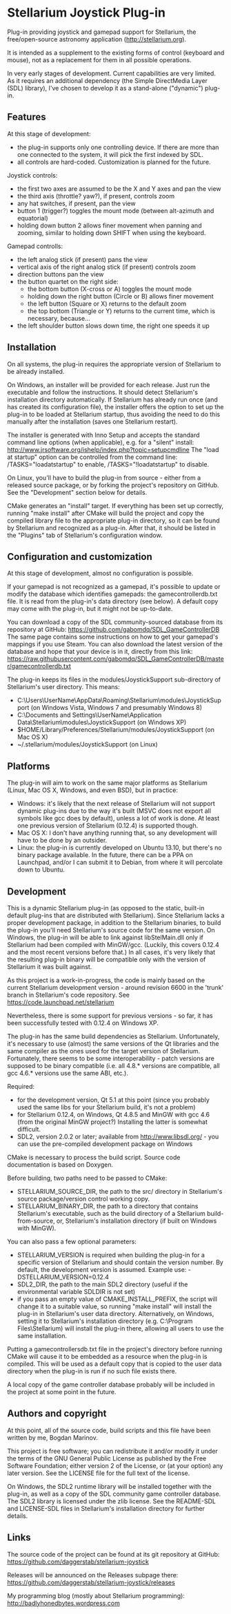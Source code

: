 Stellarium Joystick Plug-in
===========================

Plug-in providing joystick and gamepad support for Stellarium,
the free/open-source astronomy application (http://stellarium.org).

It is intended as a supplement to the existing forms of control (keyboard and
mouse), not as a replacement for them in all possible operations.

In very early stages of development. Current capabilities are very limited.
As it requires an additional dependency (the Simple DirectMedia Layer (SDL)
library), I've chosen to develop it as a stand-alone ("dynamic") plug-in.


Features
--------

At this stage of development:
 - the plug-in supports only one controlling device. If there are more than one
 connected to the system, it will pick the first indexed by SDL.
 - all controls are hard-coded. Customization is planned for the future.

Joystick controls:
 - the first two axes are assumed to be the X and Y axes and pan the view
 - the third axis (throttle? yaw?), if present, controls zoom
 - any hat switches, if present, pan the view
 - button 1 (trigger?) toggles the mount mode (between alt-azimuth and
 equatorial)
 - holding down button 2 allows finer movement when panning and zooming,
 similar to holding down SHIFT when using the keyboard.

Gamepad controlls:
 - the left analog stick (if present) pans the view
 - vertical axis of the right analog stick (if present) controls zoom
 - direction buttons pan the view
 - the button quartet on the right side:
    + the bottom button (X-cross or A) toggles the mount mode
    + holding down the right button (Circle or B) allows finer movement
    + the left button (Square or X) returns to the default zoom
    + the top bottom (Triangle or Y) returns to the current time, which is
    necessary, because...
 - the left shoulder button slows down time, the right one speeds it up


Installation
------------

On all systems, the plug-in requires the appropriate version of Stellarium to
be already installed.


On Windows, an installer will be provided for each release. Just run the
executable and follow the instructions. It should detect Stellarium's
installation directory automatically. If Stellarium has already run once (and
has created its configuration file), the installer offers the option to set up
the plug-in to be loaded at Stellarium startup, thus avoiding the need to do
this manually after the installation (saves one Stellarium restart).

The installer is generated with Inno Setup and accepts the standard command line
options (when applicable), e.g. for a "silent" install:
http://www.jrsoftware.org/ishelp/index.php?topic=setupcmdline
The "load at startup" option can be controlled from the command line:
/TASKS="loadatstartup" to enable, /TASKS="!loadatstartup" to disable.


On Linux, you'll have to build the plug-in from source - either from a released
source package, or by forking the project's repository on GitHub. See the
"Development" section below for details.

CMake generates an "install" target. If everything has been set up correctly,
running "make install" after CMake will build the project and copy the compiled
library file to the appropriate plug-in directory, so it can be found by
Stellarium and recognized as a plug-in. After that, it should be listed in
the "Plugins" tab of Stellarium's configuration window.


Configuration and customization
-------------------------------

At this stage of development, almost no configuration is possible.

If your gamepad is not recognized as a gamepad, it's possible to update or 
modify the database which identifies gamepads: the gamecontrollerdb.txt file.
It is read from the plug-in's data directory (see below). A default copy may
come with the plug-in, but it might not be up-to-date.

You can download a copy of the SDL community-sourced database from its
repository at GitHub: https://github.com/gabomdq/SDL_GameControllerDB
The same page contains some instructions on how to get your gamepad's mappings
if you use Steam. You can also download the latest version of the database and
hope that your device is in it, directly from this link:
https://raw.githubusercontent.com/gabomdq/SDL_GameControllerDB/master/gamecontrollerdb.txt

The plug-in keeps its files in the modules/JoystickSupport sub-directory of
Stellarium's user directory. This means:
 + C:\Users\UserName\AppData\Roaming\Stellarium\modules\JoystickSupport (on
 Windows Vista, Windows 7 and presumably Windows 8)
 + C:\Documents and Settings\UserName\Application Data\Stellarium\modules\JoystickSupport
 (on Windows XP)
 + $HOME/Library/Preferences/Stellarium/modules/JoystickSupport (on
 Mac OS X)
 + ~/.stellarium/modules/JoystickSupport (on Linux)


Platforms
---------

The plug-in will aim to work on the same major platforms as Stellarium (Linux,
Mac OS X, Windows, and even BSD), but in practice:
 - Windows: it's likely that the next release of Stellarium will not
 support dynamic plug-ins due to the way it's built (MSVC does not export all
 symbols like gcc does by default), unless a lot of work is done. At least
 one previous version of Stellarium (0.12.4) is supported though.
 - Mac OS X: I don't have anything running that, so any development will have to
 be done by an outsider.
 - Linux: the plug-in is currently developed on Ubuntu 13.10, but there's no
 binary package available. In the future, there can be a PPA on Launchpad,
 and/or I can submit it to Debian, from where it will percolate down to Ubuntu.


Development
-----------

This is a dynamic Stellarium plug-in (as opposed to the static, built-in default
plug-ins that are distributed with Stellarium). Since Stellarium lacks a proper
development package, in addition to the Stellarium binaries, to build
the plug-in you'll need Stellarium's source code for the same version.
On Windows, the plug-in will be able to link against libStelMain.dll only if
Stellarium had been compiled with MinGW/gcc. (Luckily, this covers 0.12.4 and
the most recent versions before that.) In all cases, it's very likely that
the resulting plug-in binary will be compatible only with the version of
Stellarium it was built against.

As this project is a work-in-progress, the code is mainly based on the current
Stellarium development version - around revision 6600 in the 'trunk' branch in
Stellarium's code repository. See https://code.launchpad.net/stellarium

Nevertheless, there is some support for previous versions - so far, it has been
successfully tested with 0.12.4 on Windows XP.

The plug-in  has the same build dependencies as Stellarium. Unfortunately,
it's necessary to use (almost) the same versions of the Qt libraries and
the same compiler as the ones used for the target version of Stellarium.
Fortunately, there seems to be some interoperability - patch versions are
supposed to be binary compatible (i.e. all 4.8.* versions are compatible,
all gcc 4.6.* versions use the same ABI, etc.).

Required:
 - for the development version, Qt 5.1 at this point (since you probably used
 the same libs for your Stellarium build, it's not a problem)
 - for Stellarium 0.12.4, on Windows, Qt 4.8.5 and MinGW with gcc 4.6
 (from the original MinGW project?) Installing the latter is somewhat difficult.
 - SDL2, version 2.0.2 or later; available from http://www.libsdl.org/ - you
 can use the pre-compiled development package on Windows

CMake is necessary to process the build script.
Source code documentation is based on Doxygen.

Before building, two paths need to be passed to CMake:
- STELLARIUM_SOURCE_DIR, the path to the src/ directory in Stellarium's
source package/version control working copy. 
- STELLARIUM_BINARY_DIR, the path to a directory that contains Stellarium's
executable, such as the build directory of a Stellarium build-from-source, or,
Stellarium's installation directory (if built on Windows with MinGW).

You can also pass a few optional parameters:
- STELLARIUM_VERSION is required when building the plug-in for a specific
version of Stellarium and should contain the version number. By default,
the development version is assumed. Example use: -DSTELLARIUM_VERSION=0.12.4 
- SDL2_DIR, the path to the main SDL2 directory (useful if the environmental
variable SDLDIR is not set)
- if you pass an empty value of CMAKE_INSTALL_PREFIX, the script will change it
to a suitable value, so running "make install" will install the plug-in in
Stellarium's user data directory. Alternatively, on Windows, setting it to
Stellarium's installation directory (e.g. C:\Program Files\Stellarium)
will install the plug-in there, allowing all users to use the same installation. 

Putting a gamecontrollersdb.txt file in the project's directory before running
CMake will cause it to be embedded as a resource when the plug-in is compiled.
This will be used as a default copy that is copied to the user data directory
when the plug-in is run if no such file exists there.

A local copy of the game controller database probably will be included in
the project at some point in the future.


Authors and copyright
---------------------

At this point, all of the source code, build scripts and this file have been
written by me, Bogdan Marinov.

This project is free software; you can redistribute it and/or modify it under
the terms of the GNU General Public License as published by the Free Software
Foundation; either version 2 of the License, or (at your option) any later
version. See the LICENSE file for the full text of the license.

On Windows, the SDL2 runtime library will be installed together with
the plug-in, as well as a copy of the SDL community game controller database.
The SDL2 library is licensed under the zlib license. See the README-SDL and
LICENSE-SDL files in Stellarium's installation directory for further details.


Links
-----

The source code of the project can be found at its git repository at GitHub:
https://github.com/daggerstab/stellarium-joystick

Releases will be announced on the Releases subpage there:
https://github.com/daggerstab/stellarium-joystick/releases

My programming blog (mostly about Stellarium programming):
http://badlyhonedbytes.wordpress.com

